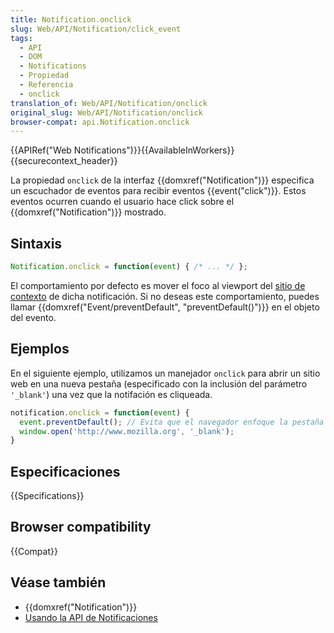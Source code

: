 ```yaml
---
title: Notification.onclick
slug: Web/API/Notification/click_event
tags:
  - API
  - DOM
  - Notifications
  - Propiedad
  - Referencia
  - onclick
translation_of: Web/API/Notification/onclick
original_slug: Web/API/Notification/onclick
browser-compat: api.Notification.onclick
---
```


{{APIRef("Web Notifications")}}{{AvailableInWorkers}}{{securecontext_header}}

La propiedad `onclick` de la interfaz {{domxref("Notification")}} especifica un escuchador de eventos para recibir eventos {{event("click")}}. Estos eventos ocurren cuando el usuario hace click sobre el {{domxref("Notification")}} mostrado.

## Sintaxis

```js
Notification.onclick = function(event) { /* ... */ };
```

El comportamiento por defecto es mover el foco al viewport del [sitio de contexto](https://html.spec.whatwg.org/multipage/browsers.html#browsing-context) de dicha notificación. Si no deseas este comportamiento, puedes llamar {{domxref("Event/preventDefault",
  "preventDefault()")}} en el objeto del evento.

## Ejemplos

En el siguiente ejemplo, utilizamos un manejador `onclick` para abrir un sitio web en una nueva pestaña (especificado con la inclusión del parámetro `'_blank'`) una vez que la notifación es cliqueada.

```js
notification.onclick = function(event) {
  event.preventDefault(); // Evita que el navegador enfoque la pestaña del Notification
  window.open('http://www.mozilla.org', '_blank');
}
```

## Especificaciones

{{Specifications}}

## Browser compatibility

{{Compat}}

## Véase también

- {{domxref("Notification")}}
- [Usando la API de Notificaciones](/es/docs/Web/API/Notifications_API/Using_the_Notifications_API)
